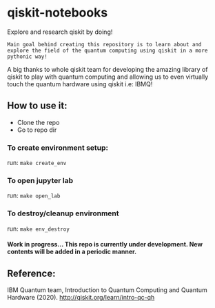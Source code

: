 # qiskit-notebooks
Explore and research qiskit by doing!

    Main goal behind creating this repository is to learn about and explore the field of the quantum computing using qiskit in a more pythonic way!

A big thanks to whole qiskit team for developing the amazing library of qiskit to play with quantum computing and allowing us to even virtually touch the quantum hardware using qiskit i.e: IBMQ!


## How to use it:
- Clone the repo
- Go to repo dir

### To create environment setup:
run:  `make create_env`

### To open jupyter lab
run:  `make open_lab`

### To destroy/cleanup environment
run:  `make env_destroy`


#### Work in progress... This repo is currently under development. New contents will be added in a periodic manner.


## Reference:
IBM Quantum team, Introduction to Quantum Computing and Quantum Hardware (2020). http://qiskit.org/learn/intro-qc-qh
